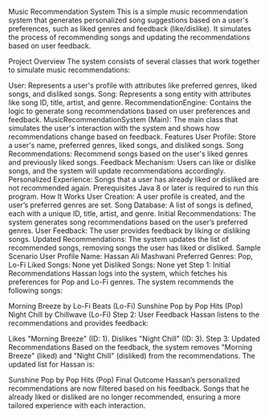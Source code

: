 
Music Recommendation System
This is a simple music recommendation system that generates personalized song suggestions based on a user's preferences, such as liked genres and feedback (like/dislike). It simulates the process of recommending songs and updating the recommendations based on user feedback.

Project Overview
The system consists of several classes that work together to simulate music recommendations:

User: Represents a user's profile with attributes like preferred genres, liked songs, and disliked songs.
Song: Represents a song entity with attributes like song ID, title, artist, and genre.
RecommendationEngine: Contains the logic to generate song recommendations based on user preferences and feedback.
MusicRecommendationSystem (Main): The main class that simulates the user's interaction with the system and shows how recommendations change based on feedback.
Features
User Profile: Store a user's name, preferred genres, liked songs, and disliked songs.
Song Recommendations: Recommend songs based on the user's liked genres and previously liked songs.
Feedback Mechanism: Users can like or dislike songs, and the system will update recommendations accordingly.
Personalized Experience: Songs that a user has already liked or disliked are not recommended again.
Prerequisites
Java 8 or later is required to run this program.
How It Works
User Creation: A user profile is created, and the user’s preferred genres are set.
Song Database: A list of songs is defined, each with a unique ID, title, artist, and genre.
Initial Recommendations: The system generates song recommendations based on the user’s preferred genres.
User Feedback: The user provides feedback by liking or disliking songs.
Updated Recommendations: The system updates the list of recommended songs, removing songs the user has liked or disliked.
Sample Scenario
User Profile
Name: Hassan Ali Mashwani
Preferred Genres: Pop, Lo-Fi
Liked Songs: None yet
Disliked Songs: None yet
Step 1: Initial Recommendations
Hassan logs into the system, which fetches his preferences for Pop and Lo-Fi genres. The system recommends the following songs:

Morning Breeze by Lo-Fi Beats (Lo-Fi)
Sunshine Pop by Pop Hits (Pop)
Night Chill by Chillwave (Lo-Fi)
Step 2: User Feedback
Hassan listens to the recommendations and provides feedback:

Likes "Morning Breeze" (ID: 1).
Dislikes "Night Chill" (ID: 3).
Step 3: Updated Recommendations
Based on the feedback, the system removes "Morning Breeze" (liked) and "Night Chill" (disliked) from the recommendations. The updated list for Hassan is:

Sunshine Pop by Pop Hits (Pop)
Final Outcome
Hassan’s personalized recommendations are now filtered based on his feedback. Songs that he already liked or disliked are no longer recommended, ensuring a more tailored experience with each interaction.
